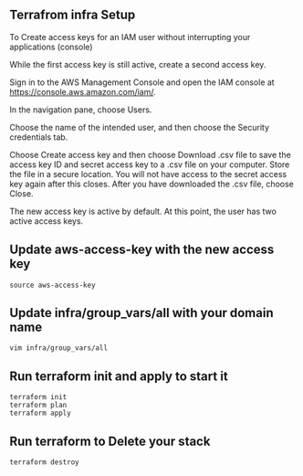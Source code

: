 ## Terrafrom infra Setup
To Create access keys for an IAM user without interrupting your applications (console)

While the first access key is still active, create a second access key.

Sign in to the AWS Management Console and open the IAM console at https://console.aws.amazon.com/iam/.

In the navigation pane, choose Users.

Choose the name of the intended user, and then choose the Security credentials tab.

Choose Create access key and then choose Download .csv file to save the access key ID and secret access key to a .csv file on your computer. Store the file in a secure location. You will not have access to the secret access key again after this closes. After you have downloaded the .csv file, choose Close.

The new access key is active by default. At this point, the user has two active access keys.

## Update aws-access-key with the new access key
```
source aws-access-key
```
## Update infra/group_vars/all with your domain name 
```
vim infra/group_vars/all
```
## Run terraform init and apply to start it
```
terraform init
terraform plan
terraform apply
```
## Run terraform  to Delete your stack
```
terraform destroy
``` 
